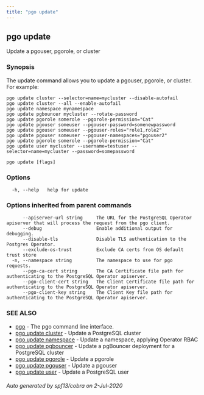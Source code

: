 ```yaml
---
title: "pgo update"
---
```

## pgo update

Update a pgouser, pgorole, or cluster

### Synopsis

The update command allows you to update a pgouser, pgorole, or cluster. For example:

	pgo update cluster --selector=name=mycluster --disable-autofail
	pgo update cluster --all --enable-autofail
	pgo update namespace mynamespace
	pgo update pgbouncer mycluster --rotate-password
	pgo update pgorole somerole --pgorole-permission="Cat"
	pgo update pgouser someuser --pgouser-password=somenewpassword
	pgo update pgouser someuser --pgouser-roles="role1,role2"
	pgo update pgouser someuser --pgouser-namespaces="pgouser2"
	pgo update pgorole somerole --pgorole-permission="Cat"
	pgo update user mycluster --username=testuser --selector=name=mycluster --password=somepassword

```
pgo update [flags]
```

### Options

```
  -h, --help   help for update
```

### Options inherited from parent commands

```
      --apiserver-url string     The URL for the PostgreSQL Operator apiserver that will process the request from the pgo client.
      --debug                    Enable additional output for debugging.
      --disable-tls              Disable TLS authentication to the Postgres Operator.
      --exclude-os-trust         Exclude CA certs from OS default trust store
  -n, --namespace string         The namespace to use for pgo requests.
      --pgo-ca-cert string       The CA Certificate file path for authenticating to the PostgreSQL Operator apiserver.
      --pgo-client-cert string   The Client Certificate file path for authenticating to the PostgreSQL Operator apiserver.
      --pgo-client-key string    The Client Key file path for authenticating to the PostgreSQL Operator apiserver.
```

### SEE ALSO

* [pgo](/pgo-client/reference/pgo/)	 - The pgo command line interface.
* [pgo update cluster](/pgo-client/reference/pgo_update_cluster/)	 - Update a PostgreSQL cluster
* [pgo update namespace](/pgo-client/reference/pgo_update_namespace/)	 - Update a namespace, applying Operator RBAC
* [pgo update pgbouncer](/pgo-client/reference/pgo_update_pgbouncer/)	 - Update a pgBouncer deployment for a PostgreSQL cluster
* [pgo update pgorole](/pgo-client/reference/pgo_update_pgorole/)	 - Update a pgorole
* [pgo update pgouser](/pgo-client/reference/pgo_update_pgouser/)	 - Update a pgouser
* [pgo update user](/pgo-client/reference/pgo_update_user/)	 - Update a PostgreSQL user

###### Auto generated by spf13/cobra on 2-Jul-2020
